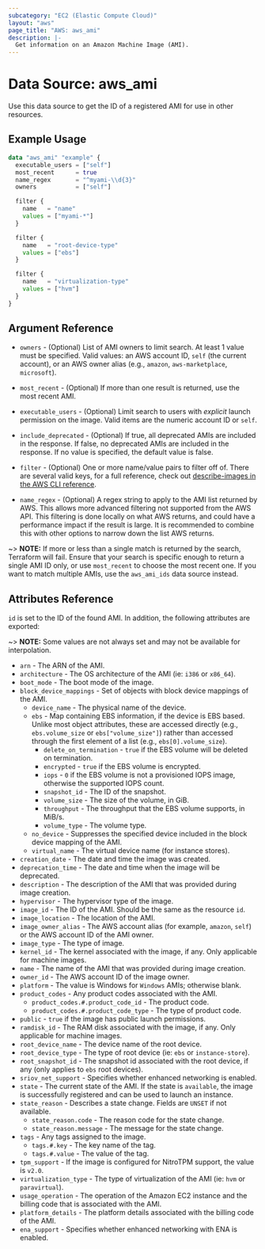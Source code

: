 ```yaml
---
subcategory: "EC2 (Elastic Compute Cloud)"
layout: "aws"
page_title: "AWS: aws_ami"
description: |-
  Get information on an Amazon Machine Image (AMI).
---
```


# Data Source: aws_ami

Use this data source to get the ID of a registered AMI for use in other
resources.

## Example Usage

```terraform
data "aws_ami" "example" {
  executable_users = ["self"]
  most_recent      = true
  name_regex       = "^myami-\\d{3}"
  owners           = ["self"]

  filter {
    name   = "name"
    values = ["myami-*"]
  }

  filter {
    name   = "root-device-type"
    values = ["ebs"]
  }

  filter {
    name   = "virtualization-type"
    values = ["hvm"]
  }
}
```

## Argument Reference

* `owners` - (Optional) List of AMI owners to limit search. At least 1 value must be specified. Valid values: an AWS account ID, `self` (the current account), or an AWS owner alias (e.g., `amazon`, `aws-marketplace`, `microsoft`).

* `most_recent` - (Optional) If more than one result is returned, use the most
recent AMI.

* `executable_users` - (Optional) Limit search to users with *explicit* launch permission on
 the image. Valid items are the numeric account ID or `self`.

* `include_deprecated` - (Optional) If true, all deprecated AMIs are included in the response. If false, no deprecated AMIs are included in the response. If no value is specified, the default value is false.

* `filter` - (Optional) One or more name/value pairs to filter off of. There are
several valid keys, for a full reference, check out
[describe-images in the AWS CLI reference][1].

* `name_regex` - (Optional) A regex string to apply to the AMI list returned
by AWS. This allows more advanced filtering not supported from the AWS API. This
filtering is done locally on what AWS returns, and could have a performance
impact if the result is large. It is recommended to combine this with other
options to narrow down the list AWS returns.

~> **NOTE:** If more or less than a single match is returned by the search,
Terraform will fail. Ensure that your search is specific enough to return
a single AMI ID only, or use `most_recent` to choose the most recent one. If
you want to match multiple AMIs, use the `aws_ami_ids` data source instead.

## Attributes Reference

`id` is set to the ID of the found AMI. In addition, the following attributes
are exported:

~> **NOTE:** Some values are not always set and may not be available for
interpolation.

* `arn` - The ARN of the AMI.
* `architecture` - The OS architecture of the AMI (ie: `i386` or `x86_64`).
* `boot_mode` - The boot mode of the image.
* `block_device_mappings` - Set of objects with block device mappings of the AMI.
    * `device_name` - The physical name of the device.
    * `ebs` - Map containing EBS information, if the device is EBS based. Unlike most object attributes, these are accessed directly (e.g., `ebs.volume_size` or `ebs["volume_size"]`) rather than accessed through the first element of a list (e.g., `ebs[0].volume_size`).
        * `delete_on_termination` - `true` if the EBS volume will be deleted on termination.
        * `encrypted` - `true` if the EBS volume is encrypted.
        * `iops` - `0` if the EBS volume is not a provisioned IOPS image, otherwise the supported IOPS count.
        * `snapshot_id` - The ID of the snapshot.
        * `volume_size` - The size of the volume, in GiB.
        * `throughput` - The throughput that the EBS volume supports, in MiB/s.
        * `volume_type` - The volume type.
    * `no_device` - Suppresses the specified device included in the block device mapping of the AMI.
    * `virtual_name` - The virtual device name (for instance stores).
* `creation_date` - The date and time the image was created.
* `deprecation_time` - The date and time when the image will be deprecated.
* `description` - The description of the AMI that was provided during image
  creation.
* `hypervisor` - The hypervisor type of the image.
* `image_id` - The ID of the AMI. Should be the same as the resource `id`.
* `image_location` - The location of the AMI.
* `image_owner_alias` - The AWS account alias (for example, `amazon`, `self`) or
  the AWS account ID of the AMI owner.
* `image_type` - The type of image.
* `kernel_id` - The kernel associated with the image, if any. Only applicable
  for machine images.
* `name` - The name of the AMI that was provided during image creation.
* `owner_id` - The AWS account ID of the image owner.
* `platform` - The value is Windows for `Windows` AMIs; otherwise blank.
* `product_codes` - Any product codes associated with the AMI.
    * `product_codes.#.product_code_id` - The product code.
    * `product_codes.#.product_code_type` - The type of product code.
* `public` - `true` if the image has public launch permissions.
* `ramdisk_id` - The RAM disk associated with the image, if any. Only applicable
  for machine images.
* `root_device_name` - The device name of the root device.
* `root_device_type` - The type of root device (ie: `ebs` or `instance-store`).
* `root_snapshot_id` - The snapshot id associated with the root device, if any
  (only applies to `ebs` root devices).
* `sriov_net_support` - Specifies whether enhanced networking is enabled.
* `state` - The current state of the AMI. If the state is `available`, the image
  is successfully registered and can be used to launch an instance.
* `state_reason` - Describes a state change. Fields are `UNSET` if not available.
    * `state_reason.code` - The reason code for the state change.
    * `state_reason.message` - The message for the state change.
* `tags` - Any tags assigned to the image.
    * `tags.#.key` - The key name of the tag.
    * `tags.#.value` - The value of the tag.
* `tpm_support` - If the image is configured for NitroTPM support, the value is `v2.0`.
* `virtualization_type` - The type of virtualization of the AMI (ie: `hvm` or
  `paravirtual`).
* `usage_operation` - The operation of the Amazon EC2 instance and the billing code that is associated with the AMI.
* `platform_details` - The platform details associated with the billing code of the AMI.
* `ena_support` - Specifies whether enhanced networking with ENA is enabled.

[1]: http://docs.aws.amazon.com/cli/latest/reference/ec2/describe-images.html
